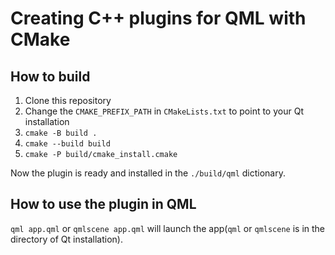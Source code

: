 # Creating C++ plugins for QML with CMake

## How to build

1. Clone this repository
2. Change the `CMAKE_PREFIX_PATH` in `CMakeLists.txt` to point to your Qt installation
3. `cmake -B build .`
4. `cmake --build build`
5. `cmake -P build/cmake_install.cmake`

Now the plugin is ready and installed in the `./build/qml` dictionary.

## How to use the plugin in QML

`qml app.qml` or `qmlscene app.qml` will launch the app(`qml` or `qmlscene` is in the directory of Qt installation).
